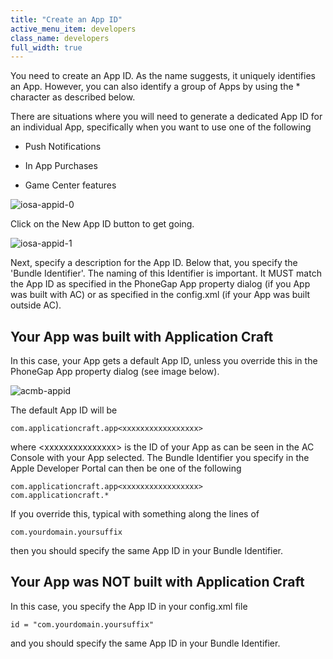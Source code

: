 ```yaml
---
title: "Create an App ID"
active_menu_item: developers
class_name: developers
full_width: true
---
```



You need to create an App ID. As the name suggests, it uniquely identifies an App. However, you can also identify a group of Apps by using the \* character as described below.

There are situations where you will need to generate a dedicated App ID for an individual App, specifically when you want to use one of the following

 - Push Notifications

 - In App Purchases

 - Game Center features

![iosa-appid-0](/img/docs/iosa-appid-0.zoom68.png)

Click on the New App ID button to get going.

![iosa-appid-1](/img/docs/iosa-appid-1.zoom67.png)

Next, specify a description for the App ID. Below that, you specify the 'Bundle Identifier'. The naming of this Identifier is important. It MUST match the App ID as specified in the PhoneGap App property dialog (if you App was built with AC) or as specified in the config.xml (if your App was built outside AC).

## Your App was built with Application Craft

In this case, your App gets a default App ID, unless you override this in the PhoneGap App property dialog (see image below).

![acmb-appid](/img/docs/acmb-appid.png)

The default App ID will be

    com.applicationcraft.app<xxxxxxxxxxxxxxxxx>

where \<xxxxxxxxxxxxxxx\> is the ID of your App as can be seen in the AC Console with your App selected. The Bundle Identifier you specify in the Apple Developer Portal can then be one of the following

    com.applicationcraft.app<xxxxxxxxxxxxxxxxx>
    com.applicationcraft.*


If you override this, typical with something along the lines of

    com.yourdomain.yoursuffix
   

then you should specify the same App ID in your Bundle Identifier.

## Your App was NOT built with Application Craft

In this case, you specify the App ID in your config.xml file

    id = "com.yourdomain.yoursuffix"
    
and you should specify the same App ID in your Bundle Identifier.


